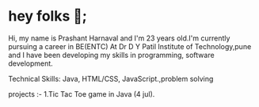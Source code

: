 # hey folks 👋; 
Hi, my name is Prashant Harnaval and I'm 23 years old.I'm currently pursuing a career in BE(ENTC) At Dr D Y Patil Institute of Technology,pune and I have been developing my skills in programming, software development.

Technical Skills: Java, HTML/CSS, JavaScript.,problem solving

projects :- 1.Tic Tac Toe game in Java (4 jul).
